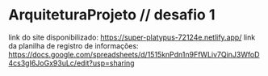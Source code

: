 # ArquiteturaProjeto // desafio 1
link do site disponibilizado: https://super-platypus-72124e.netlify.app/
link da planilha de registro de informações: https://docs.google.com/spreadsheets/d/1515knPdn1n9FfWLiv7QinJ3WfoD4cs3gI6JoGx93uLc/edit?usp=sharing
